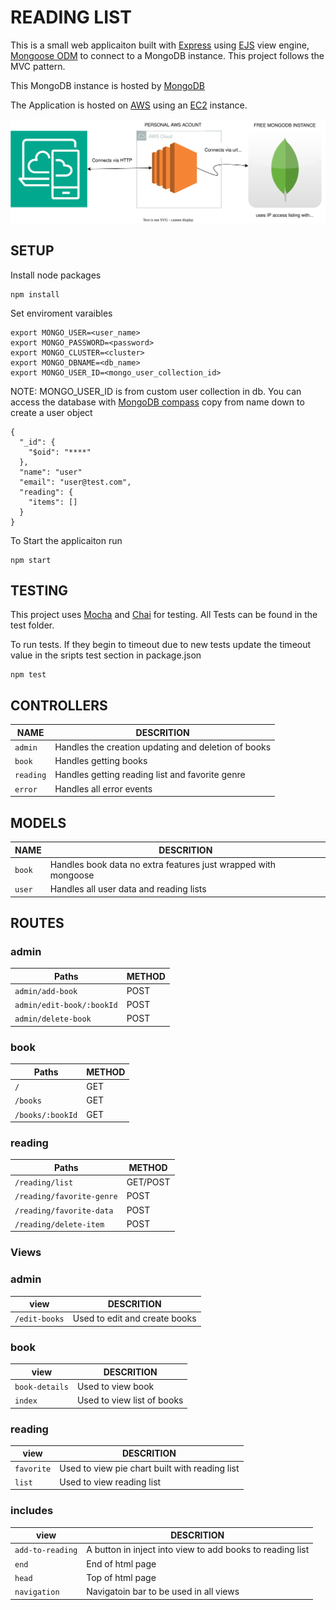# READING LIST

This is a small web applicaiton built with [Express](https://expressjs.com/) using [EJS](https://ejs.co) view engine, [Mongoose ODM](https://mongoosejs.com/) to connect to a MongoDB instance. This project follows the MVC pattern.


This MongoDB instance is hosted by [MongoDB](https://www.mongodb.com/)

The Application is hosted on [AWS](https://aws.amazon.com/) using an [EC2](https://aws.amazon.com/ec2/?nc2=type_a) instance.

![alt text](public/reading.svg)


## SETUP
Install node packages
```
npm install
```

Set enviroment varaibles

```
export MONGO_USER=<user_name>
export MONGO_PASSWORD=<password>
export MONGO_CLUSTER=<cluster>
export MONGO_DBNAME=<db_name>
export MONGO_USER_ID=<mongo_user_collection_id>
```
NOTE: MONGO_USER_ID is from custom user collection in db.
You can access the database with [MongoDB compass](https://www.mongodb.com/products/tools/compass) copy from name down to create a user object
```
{
  "_id": {
    "$oid": "****" 
  },
  "name": "user"
  "email": "user@test.com",
  "reading": {
    "items": []
  }
}
```

To Start the applicaiton run
```
npm start
```

## TESTING
This project uses [Mocha](https://mochajs.org) and [Chai](https://chaijs.com/) for testing.
All Tests can be found in the test folder.

To run tests. If they begin to timeout due to new tests update the timeout value in the sripts test section in package.json
```
npm test
```


## CONTROLLERS
|       NAME        |           DESCRITION                                 |
|-------------------|------------------------------------------------------|
| `admin`           | Handles the creation updating and deletion  of books |
| `book`            | Handles getting books                                |
| `reading`         | Handles getting reading list and favorite genre      |
| `error`           | Handles all error events                             |

## MODELS


|       NAME        |           DESCRITION                                             |
|-------------------|------------------------------------------------------------------|
| `book`            | Handles book data no extra features just wrapped with mongoose   |
| `user`            | Handles all user data and reading lists                          |


## ROUTES 

### admin
|          Paths             |  METHOD   |
|----------------------------|-----------|
| `admin/add-book`           |   POST    |
| `admin/edit-book/:bookId`  |   POST    |
| `admin/delete-book`        |   POST    |

### book
|         Paths             |   METHOD  |
|---------------------------|-----------|
| `/`                       |   GET     |
| `/books`                  |   GET     |
| `/books/:bookId`          |   GET     |


### reading
|         Paths             |   METHOD  |
|---------------------------|-----------|
| `/reading/list`           | GET/POST  |
| `/reading/favorite-genre`         |   POST    |
| `/reading/favorite-data`  |   POST    |
| `/reading/delete-item`    |   POST    |

### Views
### admin
|       view            |         DESCRITION            |
|-----------------------|-------------------------------|
| `/edit-books`          | Used to edit and create books |

### book
|       view            |         DESCRITION            |
|-----------------------|-------------------------------|
| `book-details`        | Used to view book             |
| `index`               | Used to view list of books    |


### reading
|       view            |                   DESCRITION                   |
|-----------------------|------------------------------------------------|
| `favorite`            | Used to view pie chart built with reading list |
| `list`                | Used to view reading list                      |

### includes
|       view            |                       DESCRITION                          |
|-----------------------|-----------------------------------------------------------|
| `add-to-reading`      | A button in inject into view to add books to reading list |
| `end`                 | End of html page                                          |
| `head`                | Top of html page                                          |
| `navigation`          | Navigatoin bar to be used in all views                    |

